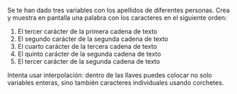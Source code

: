 Se te han dado tres variables con los apellidos de diferentes personas. Crea y muestra en pantalla una palabra con los caracteres en el siguiente orden:

1. El tercer carácter de la primera cadena de texto
2. El segundo carácter de la segunda cadena de texto
3. El cuarto carácter de la tercera cadena de texto
4. El quinto carácter de la segunda cadena de texto
5. El tercer carácter de la segunda cadena de texto

Intenta usar interpolación: dentro de las llaves puedes colocar no solo variables enteras, sino también caracteres individuales usando corchetes.
